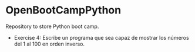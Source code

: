 # OpenBootCampPython
Repository to store Python boot camp.

* Exercise 4: Escribe un programa que sea capaz de mostrar los números del 1 al 100 en orden inverso.
